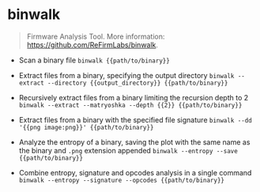 # binwalk
> Firmware Analysis Tool.
> More information: <https://github.com/ReFirmLabs/binwalk>.

- Scan a binary file
`binwalk {{path/to/binary}}`

- Extract files from a binary, specifying the output directory
`binwalk --extract --directory {{output_directory}} {{path/to/binary}}`

- Recursively extract files from a binary limiting the recursion depth to 2
`binwalk --extract --matryoshka --depth {{2}} {{path/to/binary}}`

- Extract files from a binary with the specified file signature
`binwalk --dd '{{png image:png}}' {{path/to/binary}}`

- Analyze the entropy of a binary, saving the plot with the same name as the binary and `.png` extension appended
`binwalk --entropy --save {{path/to/binary}}`

- Combine entropy, signature and opcodes analysis in a single command
`binwalk --entropy --signature --opcodes {{path/to/binary}}`
